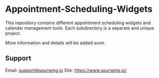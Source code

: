 # Appointment-Scheduling-Widgets

This repository contains different appointment scheduling widgets and calendar management tools. Each subdirectory is a separate and unique project.

More information and details will be added soon.

## Support
Email: support@spurwing.io
Site: https://www.spurwing.io/
